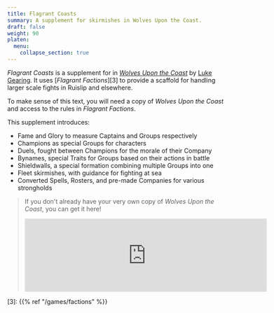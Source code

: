 ```yaml
---
title: Flagrant Coasts
summary: A supplement for skirmishes in Wolves Upon the Coast.
draft: false
weight: 90
platen:
  menu:
    collapse_section: true
---
```


_Flagrant Coasts_ is a supplement for in [_Wolves Upon the Coast_][1] by [Luke Gearing][2]. It uses
[_Flagrant Factions_][3] to provide a scaffold for handling larger scale fights in Ruislip and
elsewhere.

To make sense of this text, you will need a copy of _Wolves Upon the Coast_ and access to the rules
in _Flagrant Factions_.

This supplement introduces:

- Fame and Glory to measure Captains and Groups respectively
- Champions as special Groups for characters
- Duels, fought between Champions for the morale of their Company
- Bynames, special Traits for Groups based on their actions in battle
- Shieldwalls, a special formation combining multiple Groups into one
- Fleet skirmishes, with guidance for fighting at sea
- Converted Spells, Rosters, and pre-made Companies for various strongholds

> If you don't already have your very own copy of _Wolves Upon the Coast_, you can get it here!
>
> <iframe frameborder="0"
>         src="https://itch.io/embed/1175581"
>         width="552"
>         height="167"
>         style="display: block; margin: 0 auto;"
> >
>   [Wolves Upon the Coast Grand Campaign by Luke Gearing][1]
> </iframe>

<!-- Reference Links -->

[1]: https://lukegearing.itch.io/wolves-upon-the-coast-grand-campaign
[2]: https://lukegearing.blot.im/
[3]: {{% ref "/games/factions" %}}
